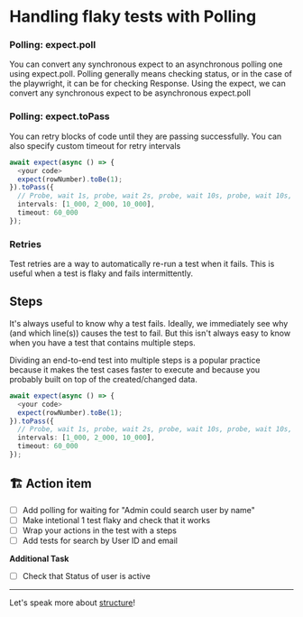 # Handling flaky tests with Polling

### Polling: expect.poll
You can convert any synchronous expect to an asynchronous polling one using expect.poll. Polling generally means checking status, or in the case of the playwright, it can be for checking Response. Using the expect, we can convert any synchronous expect to be asynchronous expect.poll

### Polling: expect.toPass

You can retry blocks of code until they are passing successfully.
You can also specify custom timeout for retry intervals

```typescript
await expect(async () => {
  <your code>
  expect(rowNumber).toBe(1);
}).toPass({
  // Probe, wait 1s, probe, wait 2s, probe, wait 10s, probe, wait 10s, probe, .... Defaults to [100, 250, 500, 1000].
  intervals: [1_000, 2_000, 10_000],
  timeout: 60_000
});
```

### Retries
Test retries are a way to automatically re-run a test when it fails. This is useful when a test is flaky and fails intermittently. 

##  Steps
It's always useful to know why a test fails. Ideally, we immediately see why (and which line(s)) causes the test to fail. But this isn't always easy to know when you have a test that contains multiple steps.

Dividing an end-to-end test into multiple steps is a popular practice because it makes the test cases faster to execute and because you probably built on top of the created/changed data.

```typescript
await expect(async () => {
  <your code>
  expect(rowNumber).toBe(1);
}).toPass({
  // Probe, wait 1s, probe, wait 2s, probe, wait 10s, probe, wait 10s, probe, .... Defaults to [100, 250, 500, 1000].
  intervals: [1_000, 2_000, 10_000],
  timeout: 60_000
});
```


## 🏗️ Action item

- [ ] Add polling for waiting for "Admin could search user by name"
- [ ] Make intetional 1 test flaky and check that it works
- [ ] Wrap your actions in the test with a steps
- [ ] Add tests for search by User ID and email

**Additional Task**

- [ ] Check that Status of user is active


-----

Let's speak more about [structure](./06-adding-structure.md)!
